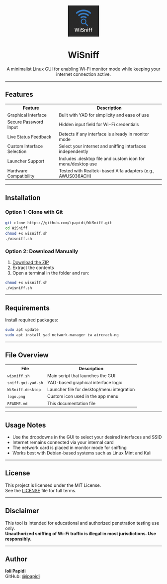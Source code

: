 <p align="center">
  <img src="logo.png" width="100" alt="WiSniff logo">
</p>

<h1 align="center">WiSniff</h1>

<p align="center">
  A minimalist Linux GUI for enabling Wi-Fi monitor mode while keeping your internet connection active.
</p>

---

## Features

<table>
  <tr>
    <th>Feature</th>
    <th>Description</th>
  </tr>
  <tr>
    <td>Graphical Interface</td>
    <td>Built with YAD for simplicity and ease of use</td>
  </tr>
  <tr>
    <td>Secure Password Input</td>
    <td>Hidden input field for Wi-Fi credentials</td>
  </tr>
  <tr>
    <td>Live Status Feedback</td>
    <td>Detects if any interface is already in monitor mode</td>
  </tr>
  <tr>
    <td>Custom Interface Selection</td>
    <td>Select your internet and sniffing interfaces independently</td>
  </tr>
  <tr>
    <td>Launcher Support</td>
    <td>Includes .desktop file and custom icon for menu/desktop use</td>
  </tr>
  <tr>
    <td>Hardware Compatibility</td>
    <td>Tested with Realtek-based Alfa adapters (e.g., AWUS036ACH)</td>
  </tr>
</table>

---

## Installation

### Option 1: Clone with Git

```bash
git clone https://github.com/ipapidi/WiSniff.git
cd WiSniff
chmod +x wisniff.sh
./wisniff.sh
```

### Option 2: Download Manually

1. [Download the ZIP](https://github.com/ipapidi/WiSniff/archive/refs/heads/main.zip)
2. Extract the contents
3. Open a terminal in the folder and run:

```bash
chmod +x wisniff.sh
./wisniff.sh
```

---

## Requirements

Install required packages:

```bash
sudo apt update
sudo apt install yad network-manager iw aircrack-ng
```

---

## File Overview

<table>
  <tr>
    <th>File</th>
    <th>Description</th>
  </tr>
  <tr>
    <td><code>wisniff.sh</code></td>
    <td>Main script that launches the GUI</td>
  </tr>
  <tr>
    <td><code>sniff-gui-yad.sh</code></td>
    <td>YAD-based graphical interface logic</td>
  </tr>
  <tr>
    <td><code>WiSniff.desktop</code></td>
    <td>Launcher file for desktop/menu integration</td>
  </tr>
  <tr>
    <td><code>logo.png</code></td>
    <td>Custom icon used in the app menu</td>
  </tr>
  <tr>
    <td><code>README.md</code></td>
    <td>This documentation file</td>
  </tr>
</table>

---

## Usage Notes

- Use the dropdowns in the GUI to select your desired interfaces and SSID
- Internet remains connected via your internal card
- The network card is placed in monitor mode for sniffing
- Works best with Debian-based systems such as Linux Mint and Kali

---

## License

This project is licensed under the MIT License.  
See the [LICENSE](LICENSE) file for full terms.

---

## Disclaimer

This tool is intended for educational and authorized penetration testing use only.  
**Unauthorized sniffing of Wi-Fi traffic is illegal in most jurisdictions. Use responsibly.**

---

## Author

**Ioli Papidi**  
GitHub: [@ipapidi](https://github.com/ipapidi)
